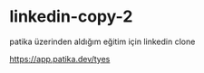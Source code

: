 # linkedin-copy-2

patika üzerinden aldığım eğitim için linkedin clone

https://app.patika.dev/tyes

